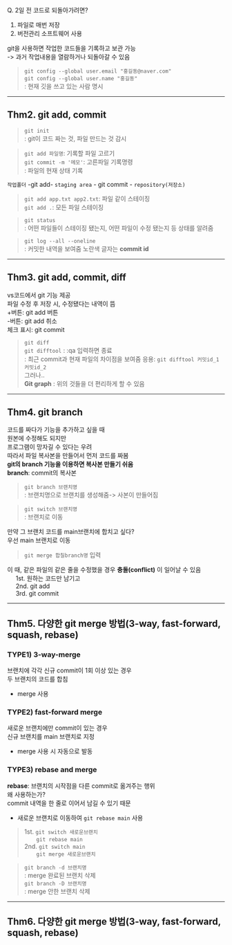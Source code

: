 Q. 2일 전 코드로 되돌아가려면?   
1. 파일로 매번 저장
2. 버전관리 소프트웨어 사용
  
git을 사용하면 작업한 코드들을 기록하고 보관 가능  
-> 과거 작업내용을 열람하거나 되돌아갈 수 있음  

> `git config --global user.email "홍길동@naver.com"`  
> `git config --global user.name "홍길동"`  
> : 현재 깃을 쓰고 있는 사람 명시

---
## Thm2. git add, commit  
  
> `git init`  
> : git이 코드 짜는 것, 파일 만드는 것 감시  

> `git add 파일명`: 기록할 파일 고르기  
> `git commit -m '메모'`: 고른파일 기록명령  
> : 파일의 현재 상태 기록  
  
`작업폴더` -git add- `staging area` - git commit - `repository(저장소)`  

> `git add app.txt app2.txt`: 파일 같이 스테이징    
> `git add .`: 모든 파일 스테이징  

> `git status`   
> : 어떤 파일들이 스테이징 됐는지, 어떤 파일이 수정 됐는지 등 상태를 알려줌  

> `git log --all --oneline`  
> : 커밋한 내역을 보여줌
> 노란색 글자는 **commit id**

---
## Thm3. git add, commit, diff  
vs코드에서 git 기능 제공  
파일 수정 후 저장 시, 수정됐다는 내역이 뜸  
+버튼: git add 버튼  
-버튼: git add 취소  
체크 표시: git commit  

> `git diff`  
> `git difftool` : :qa 입력하면 종료  
> : 최근 commit과 현재 파일의 차이점을 보여줌
응용: `git difftool 커밋id_1 커밋id_2`  
그러나..  
**Git graph** : 위의 것들을 더 편리하게 할 수 있음

---
## Thm4. git branch  
코드를 짜다가 기능을 추가하고 싶을 때   
원본에 수정해도 되지만  
프로그램이 망자길 수 있다는 우려  
따라서 파일 복사본을 만들어서 먼저 코드를 짜봄  
**git의 branch 기능을 이용하면 복사본 만들기 쉬움**  
**branch**: commit의 복사본  

> `git branch 브랜치명`  
> : 브랜치명으로 브랜치를 생성해줌-> 사본이 만들어짐  

> `git switch 브랜치명`  
> : 브랜치로 이동  
  
만약 그 브랜치 코드를 main브랜치에 합치고 싶다?  
우선 main 브랜치로 이동  
> `git merge 합칠branch명` 입력  

이 때, 같은 파일의 같은 줄을 수정했을 경우 **충돌(conflict)** 이 일어날 수 있음  
&nbsp;&nbsp;&nbsp;&nbsp;&nbsp;1st. 원하는 코드만 남기고  
&nbsp;&nbsp;&nbsp;&nbsp;&nbsp;2nd. git add  
&nbsp;&nbsp;&nbsp;&nbsp;&nbsp;3rd. git commit  

---
## Thm5. 다양한 git merge 방법(3-way, fast-forward, squash, rebase)  
### TYPE1) 3-way-merge  
브랜치에 각각 신규 commit이 1회 이상 있는 경우  
두 브랜치의 코드를 합침  
- merge 사용
  
### TYPE2) fast-forward merge  
새로운 브랜치에만 commit이 있는 경우  
신규 브랜치를 main 브랜치로 지정  
- merge 사용 시 자동으로 발동  
  
### TYPE3) rebase and merge  
**rebase**: 브랜치의 시작점을 다른 commit로 옮겨주는 행위  
왜 사용하는가?  
commit 내역을 한 줄로 이어서 남길 수 있기 때문  
- 새로운 브랜치로 이동하여 `git rebase main` 사용

> 1st. `git switch 새로운브랜치`  
> &nbsp;&nbsp;&nbsp;&nbsp;&nbsp;&nbsp;&nbsp;`git rebase main`  
> 2nd. `git switch main`  
> &nbsp;&nbsp;&nbsp;&nbsp;&nbsp;&nbsp;&nbsp;`git merge 새로운브랜치`  

> `git branch -d 브랜치명`  
> : merge 완료된 브랜치 삭제  
> `git branch -D 브랜치명`  
> : merge 안한 브랜치 삭제  

---
## Thm6. 다양한 git merge 방법(3-way, fast-forward, squash, rebase)  
